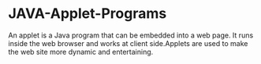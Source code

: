 # JAVA-Applet-Programs
An applet is a Java program that can be embedded into a web page. It runs inside the web browser and works at client side.Applets are used to make the web site more dynamic and entertaining. 
